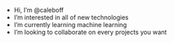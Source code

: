 - Hi, I’m @caleboff
- I’m interested in all of new technologies
- I’m currently learning machine learning
- I’m looking to collaborate on every projects you want

<!---
caleboff/caleboff is a ✨ special ✨ repository because its `README.md` (this file) appears on your GitHub profile.
You can click the Preview link to take a look at your changes.
--->
